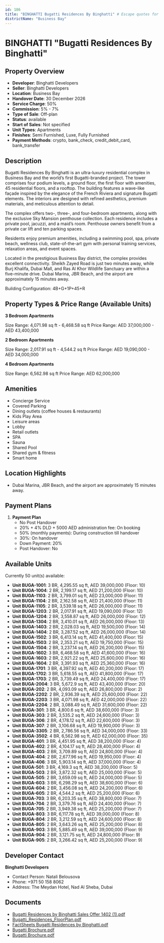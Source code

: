 ```yaml
---
id: 186
title: "BINGHATTI Bugatti Residences By Binghatti" # Escape quotes for YAML string
districtName: "Business Bay"
---
```


# BINGHATTI "Bugatti Residences By Binghatti"

## Property Overview
- **Developer**: Binghatti Developers
- **Seller**: Binghatti Developers
- **Location**: Business Bay
- **Handover Date**: 30 December 2026
- **Service Charge**: 50%
- **Commission**: 5% - 7%
- **Type of Sale**: Off-plan
- **Status**: available
- **Start of Sales**: Not specified
- **Unit Types**: Apartments
- **Finishes**: Semi Furnished, Luxe, Fully Furnished
- **Payment Methods**: crypto, bank_check, credit_debit_card, bank_transfer

## Description
Bugatti Residences By Binghatti is an ultra-luxury residential complex in Business Bay and the world’s first Bugatti-branded project. The tower comprises four podium levels, a ground floor, the first floor with amenities, 45 residential floors, and a rooftop. The building features a wave-like façade inspired by the elegance of the French Riviera and signature Bugatti elements. The interiors are designed with refined aesthetics, premium materials, and meticulous attention to detail.

The complex offers two-, three-, and four-bedroom apartments, along with the exclusive Sky Mansion penthouse collection. Each residence includes a private pool, jacuzzi, and a maid’s room. Penthouse owners benefit from a private car lift and ten parking spaces.

Residents enjoy premium amenities, including a swimming pool, spa, private beach, wellness club, state-of-the-art gym with personal training services, relaxation areas, and event spaces.

Located in the prestigious Business Bay district, the complex provides excellent connectivity. Sheikh Zayed Road is just two minutes away, while Burj Khalifa, Dubai Mall, and Ras Al Khor Wildlife Sanctuary are within a five-minute drive. Dubai Marina, JBR Beach, and the airport are approximately 15 minutes away.

Building Configuration: 4B+G+1P+45+R

## Property Types & Price Range (Available Units)
**3 Bedroom Apartments**

Size Range: 4,071.98 sq ft - 6,468.58 sq ft
Price Range: AED 37,000,000 - AED 43,400,000

**2 Bedroom Apartments**

Size Range: 2,017.91 sq ft - 4,544.2 sq ft
Price Range: AED 19,090,000 - AED 34,000,000

**4 Bedroom Apartments**

Size Range: 6,562.98 sq ft
Price Range: AED 62,000,000

## Amenities
- Concierge Service
- Covered Parking
- Dining outlets  (coffee houses & restaurants)
- Kids Play Area
- Leisure areas
- Lobby
- Retail outlets
- SPA
- Sauna
- Shared Pool
- Shared gym & fitness
- Smart home

## Location Highlights
- Dubai Marina, JBR Beach, and the airport are approximately 15 minutes away.

## Payment Plans
1. **Payment Plan**
   - No Post Handover
   - 20% + 4% DLD + 5000 AED administration fee: On booking
   - 50% (monthly payments): During construction till handover
   - 30%: On handover
   - Down Payment: 20%
   - Post Handover: No

## Available Units
Currently 50 unit(s) available:
- **Unit BUGA-1001**: 3 BR, 4,295.55 sq ft, AED 39,000,000 (Floor: 10)
- **Unit BUGA-1004**: 2 BR, 2,199.17 sq ft, AED 21,200,000 (Floor: 10)
- **Unit BUGA-1103**: 2 BR, 3,799.01 sq ft, AED 23,000,000 (Floor: 11)
- **Unit BUGA-1104**: 2 BR, 2,162.58 sq ft, AED 21,400,000 (Floor: 11)
- **Unit BUGA-1105**: 2 BR, 3,539.18 sq ft, AED 26,000,000 (Floor: 11)
- **Unit BUGA-1203**: 2 BR, 2,017.91 sq ft, AED 19,090,000 (Floor: 12)
- **Unit BUGA-1204**: 2 BR, 3,558.87 sq ft, AED 26,000,000 (Floor: 12)
- **Unit BUGA-1304**: 2 BR, 3,410.01 sq ft, AED 26,000,000 (Floor: 13)
- **Unit BUGA-1403**: 2 BR, 2,028.03 sq ft, AED 19,500,000 (Floor: 14)
- **Unit BUGA-1404**: 2 BR, 3,287.52 sq ft, AED 26,000,000 (Floor: 14)
- **Unit BUGA-1502**: 3 BR, 6,413.14 sq ft, AED 41,400,000 (Floor: 15)
- **Unit BUGA-1503**: 2 BR, 2,353.21 sq ft, AED 19,750,000 (Floor: 15)
- **Unit BUGA-1504**: 2 BR, 3,237.14 sq ft, AED 26,200,000 (Floor: 15)
- **Unit BUGA-1602**: 3 BR, 6,468.58 sq ft, AED 41,600,000 (Floor: 16)
- **Unit BUGA-1603**: 2 BR, 2,921.22 sq ft, AED 25,600,000 (Floor: 16)
- **Unit BUGA-1604**: 2 BR, 3,391.93 sq ft, AED 25,360,000 (Floor: 16)
- **Unit BUGA-1701**: 3 BR, 4,397.92 sq ft, AED 40,200,000 (Floor: 17)
- **Unit BUGA-1702**: 3 BR, 5,618.55 sq ft, AED 41,800,000 (Floor: 17)
- **Unit BUGA-1703**: 2 BR, 3,739.49 sq ft, AED 24,400,000 (Floor: 17)
- **Unit BUGA-2004**: 3 BR, 5,672.9 sq ft, AED 43,400,000 (Floor: 20)
- **Unit BUGA-202**: 2 BR, 4,093.09 sq ft, AED 26,800,000 (Floor: 2)
- **Unit BUGA-2202**: 2 BR, 2,936.39 sq ft, AED 25,600,000 (Floor: 22)
- **Unit BUGA-2203**: 3 BR, 4,071.98 sq ft, AED 42,000,000 (Floor: 22)
- **Unit BUGA-2204**: 2 BR, 3,088.49 sq ft, AED 31,600,000 (Floor: 22)
- **Unit BUGA-301**: 3 BR, 4,800.6 sq ft, AED 38,600,000 (Floor: 3)
- **Unit BUGA-303**: 2 BR, 3,535.2 sq ft, AED 24,600,000 (Floor: 3)
- **Unit BUGA-306**: 2 BR, 4,178.12 sq ft, AED 22,600,000 (Floor: 3)
- **Unit BUGA-307**: 2 BR, 3,106.68 sq ft, AED 19,900,000 (Floor: 3)
- **Unit BUGA-3305**: 2 BR, 2,786.56 sq ft, AED 34,000,000 (Floor: 33)
- **Unit BUGA-3502**: 4 BR, 6,562.98 sq ft, AED 62,000,000 (Floor: 35)
- **Unit BUGA-401**: 3 BR, 4,451.95 sq ft, AED 38,200,000 (Floor: 4)
- **Unit BUGA-402**: 2 BR, 4,104.17 sq ft, AED 28,400,000 (Floor: 4)
- **Unit BUGA-403**: 2 BR, 3,709.89 sq ft, AED 24,800,000 (Floor: 4)
- **Unit BUGA-404**: 2 BR, 2,677.96 sq ft, AED 19,950,000 (Floor: 4)
- **Unit BUGA-406**: 3 BR, 5,903.14 sq ft, AED 37,000,000 (Floor: 4)
- **Unit BUGA-501**: 3 BR, 4,169.3 sq ft, AED 38,200,000 (Floor: 5)
- **Unit BUGA-503**: 2 BR, 3,872.32 sq ft, AED 25,000,000 (Floor: 5)
- **Unit BUGA-505**: 2 BR, 3,659.09 sq ft, AED 24,000,000 (Floor: 5)
- **Unit BUGA-603**: 3 BR, 6,298.29 sq ft, AED 38,600,000 (Floor: 6)
- **Unit BUGA-604**: 2 BR, 3,456.08 sq ft, AED 24,200,000 (Floor: 6)
- **Unit BUGA-605**: 2 BR, 4,544.2 sq ft, AED 25,200,000 (Floor: 6)
- **Unit BUGA-703**: 3 BR, 6,203.35 sq ft, AED 38,800,000 (Floor: 7)
- **Unit BUGA-704**: 2 BR, 3,379.76 sq ft, AED 24,400,000 (Floor: 7)
- **Unit BUGA-705**: 2 BR, 3,949.38 sq ft, AED 25,200,000 (Floor: 7)
- **Unit BUGA-803**: 3 BR, 6,117.78 sq ft, AED 39,000,000 (Floor: 8)
- **Unit BUGA-804**: 2 BR, 3,212.59 sq ft, AED 24,600,000 (Floor: 8)
- **Unit BUGA-805**: 2 BR, 3,643.26 sq ft, AED 25,200,000 (Floor: 8)
- **Unit BUGA-903**: 3 BR, 5,885.49 sq ft, AED 39,000,000 (Floor: 9)
- **Unit BUGA-904**: 2 BR, 3,121.75 sq ft, AED 24,800,000 (Floor: 9)
- **Unit BUGA-905**: 2 BR, 3,266.42 sq ft, AED 25,200,000 (Floor: 9)

## Developer Contact
**Binghatti Developers**
- Contact Person: Natali Belousova
- Phone: +971 50 158 8062
- Address: The Meydan Hotel, Nad Al Sheba, Dubai

## Documents
- [Bugatti Residences by Binghatti Sales Offer 1402 (1).pdf](https://cdn.geniemap.net/2023/06/22/c35zryKmiBr8bFlyQMxhcn4hGF9BI7BOb1RCjheK.pdf)
- [Bugatti_Residences_FloorPlan.pdf](https://cdn.geniemap.net/2023/06/22/49GiEcbSJfijvRsHtBBuz65cUrzqPjEFmPCKt6bA.pdf)
- [FactSheets Bugatti Residences by Binghatti.pdf](https://cdn.geniemap.net/2023/06/22/fUSvswRChv2MkHLHshzpR7iZeMLlChOvvqk7GH3C.pdf)
- [Bugatti Brochure.pdf](https://cdn.geniemap.net/2024/01/31/1z1uhbM1XpXuNmk4andeZMD8OiMdwFC83lFxqqvh.pdf)
- [Bugatti Brochure.pdf](https://cdn.geniemap.net/2024/01/31/1z1uhbM1XpXuNmk4andeZMD8OiMdwFC83lFxqqvh.pdf)
